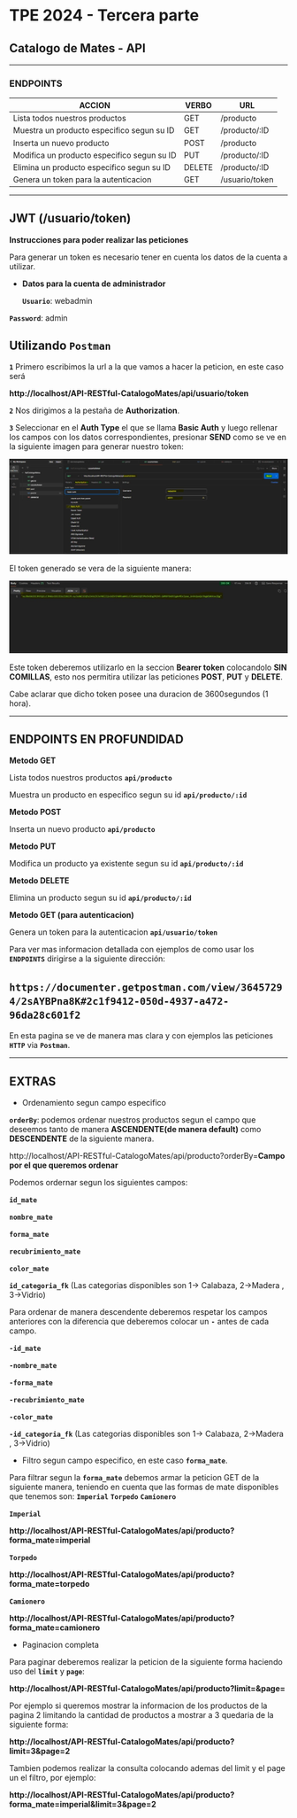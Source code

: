# TPE 2024 - Tercera parte

## Catalogo de Mates - API

---

### ENDPOINTS

| ACCION                                      | VERBO  | URL            |
| ------------------------------------------- | ------ | -------------- |
| Lista todos nuestros productos              | GET    | /producto      |
| Muestra un producto especifico segun su ID  | GET    | /producto/:ID  |
| Inserta un nuevo producto                   | POST   | /producto      |
| Modifica un producto especifico segun su ID | PUT    | /producto/:ID  |
| Elimina un producto especifico segun su ID  | DELETE | /producto/:ID  |
| Genera un token para la autenticacion       | GET    | /usuario/token |

---

## JWT (/usuario/token)

**Instrucciones para poder realizar las peticiones**

Para generar un token es necesario tener en cuenta los datos de la cuenta a utilizar.

- **Datos para la cuenta de administrador**

  **`Usuario`**: webadmin

**`Password`**: admin

## Utilizando **`Postman`**

**`1`** Primero escribimos la url a la que vamos a hacer la peticion, en este caso será

**http://localhost/API-RESTful-CatalogoMates/api/usuario/token**

**`2`** Nos dirigimos a la pestaña de **Authorization**.

**`3`** Seleccionar en el **Auth Type** el que se llama **Basic Auth** y luego rellenar los campos con los datos correspondientes, presionar **SEND** como se ve en la siguiente imagen para generar nuestro token:

![alt text](postman1.jpg)

El token generado se vera de la siguiente manera:

![alt text](postman2.jpg)

Este token deberemos utilizarlo en la seccion **Bearer token** colocandolo **SIN COMILLAS**, esto nos permitira utilizar las peticiones **POST**, **PUT** y **DELETE**.

Cabe aclarar que dicho token posee una duracion de 3600segundos (1 hora).

---

## ENDPOINTS EN PROFUNDIDAD

**Metodo GET**

Lista todos nuestros productos **`api/producto`**

Muestra un producto en especifico segun su id **`api/producto/:id`**

**Metodo POST**

Inserta un nuevo producto **`api/producto`**

**Metodo PUT**

Modifica un producto ya existente segun su id **`api/producto/:id`**

**Metodo DELETE**

Elimina un producto segun su id **`api/producto/:id`**

**Metodo GET (para autenticacion)**

Genera un token para la autenticacion **`api/usuario/token`**

Para ver mas informacion detallada con ejemplos de como usar los **`ENDPOINTS`** dirigirse a la siguiente dirección:

## **`https://documenter.getpostman.com/view/36457294/2sAYBPna8K#2c1f9412-050d-4937-a472-96da28c601f2`**

En esta pagina se ve de manera mas clara y con ejemplos las peticiones **`HTTP`** via **`Postman`**.

---

## EXTRAS

- Ordenamiento segun campo especifico

**`orderBy`**: podemos ordenar nuestros productos segun el campo que deseemos tanto de manera **ASCENDENTE(de manera default)** como **DESCENDENTE** de la siguiente manera.

http://localhost/API-RESTful-CatalogoMates/api/producto?orderBy=**Campo por el que queremos ordenar**

Podemos ordernar segun los siguientes campos:

**`id_mate`**

**`nombre_mate`**

**`forma_mate`**

**`recubrimiento_mate`**

**`color_mate`**

**`id_categoria_fk`**
(Las categorias disponibles son 1-> Calabaza, 2->Madera , 3->Vidrio)

Para ordenar de manera descendente deberemos respetar los campos anteriores con la diferencia que deberemos colocar un **`-`** antes de cada campo.

**`-id_mate`**

**`-nombre_mate`**

**`-forma_mate`**

**`-recubrimiento_mate`**

**`-color_mate`**

**`-id_categoria_fk`**
(Las categorias disponibles son 1-> Calabaza, 2->Madera , 3->Vidrio)

- Filtro segun campo especifico, en este caso **`forma_mate`**.

Para filtrar segun la **`forma_mate`** debemos armar la peticion GET de la siguiente manera, teniendo en cuenta que las formas de mate disponibles que tenemos son: **`Imperial`** **`Torpedo`** **`Camionero`**

**`Imperial`**

**http://localhost/API-RESTful-CatalogoMates/api/producto?forma_mate=imperial**

**`Torpedo`**

**http://localhost/API-RESTful-CatalogoMates/api/producto?forma_mate=torpedo**

**`Camionero`**

**http://localhost/API-RESTful-CatalogoMates/api/producto?forma_mate=camionero**

- Paginacion completa

Para paginar deberemos realizar la peticion de la siguiente forma haciendo uso del **`limit`** y **`page`**:

**http://localhost/API-RESTful-CatalogoMates/api/producto?limit=&page=**

Por ejemplo si queremos mostrar la informacion de los productos de la pagina 2 limitando la cantidad de productos a mostrar a 3 quedaria de la siguiente forma:

**http://localhost/API-RESTful-CatalogoMates/api/producto?limit=3&page=2**

Tambien podemos realizar la consulta colocando ademas del limit y el page un el filtro, por ejemplo:

**http://localhost/API-RESTful-CatalogoMates/api/producto?forma_mate=imperial&limit=3&page=2**
